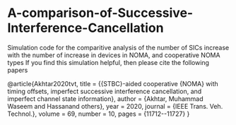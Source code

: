 # A-comparison-of-Successive-Interference-Cancellation
Simulation code for the comparitive analysis of the number of SICs increase with the number of increase in devices in NOMA, and cooperative NOMA types
If you find this simulation helpful, then please cite the following papers

@article{Akhtar2020tvt,
	title        = {{STBC}-aided cooperative {NOMA} with timing offsets, imperfect successive interference cancellation, and imperfect channel state information},
	author       = {Akhtar, Muhammad Waseem and Hassanand others},
	year         = 2020,
	journal      = {IEEE Trans. Veh. Technol.},
	volume       = 69,
	number       = 10,
	pages        = {11712--11727}
}
